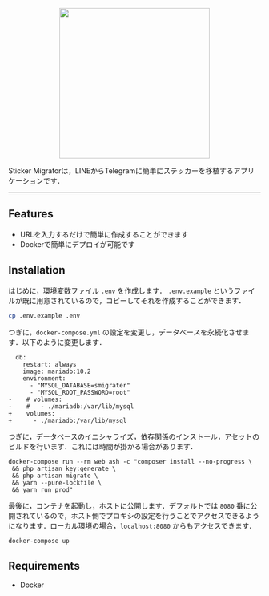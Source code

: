 <p align="center"><img src="https://i.imgur.com/KzB72Jc.png" width="300px"></p>

Sticker Migratorは，LINEからTelegramに簡単にステッカーを移植するアプリケーションです．

---
## Features
- URLを入力するだけで簡単に作成することができます
- Dockerで簡単にデプロイが可能です

## Installation
はじめに，環境変数ファイル `.env` を作成します． `.env.example` というファイルが既に用意されているので，コピーしてそれを作成することができます．

```bash
cp .env.example .env
```

つぎに，`docker-compose.yml` の設定を変更し，データベースを永続化させます．以下のように変更します．

```
  db:
    restart: always
    image: mariadb:10.2
    environment:
      - "MYSQL_DATABASE=smigrater"
      - "MYSQL_ROOT_PASSWORD=root"
-    # volumes:
-    #   - ./mariadb:/var/lib/mysql
+    volumes:
+      - ./mariadb:/var/lib/mysql
```

つぎに，データベースのイニシャライズ，依存関係のインストール，アセットのビルドを行います．これには時間が掛かる場合があります．

```
docker-compose run --rm web ash -c "composer install --no-progress \
 && php artisan key:generate \
 && php artisan migrate \
 && yarn --pure-lockfile \
 && yarn run prod"
```

最後に，コンテナを起動し，ホストに公開します．デフォルトでは `8080` 番に公開されているので，ホスト側でプロキシの設定を行うことでアクセスできるようになります．ローカル環境の場合，`localhost:8080` からもアクセスできます．
```bash
docker-compose up
```

## Requirements
- Docker
